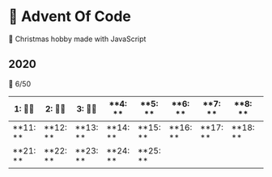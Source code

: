 
# 🌠 Advent Of Code 
🎄 Christmas hobby made with JavaScript

## 2020 

🌟 6/50 

|**1: 🌟🌟**|**2: 🌟🌟**|**3: 🌟🌟**|**4: **|**5: **|**6: **|**7: **|**8: **|**9: **|**10: **|
|---|---|---|---|---|---|---|---|---|---|
|**11: **|**12: **|**13: **|**14: **|**15: **|**16: **|**17: **|**18: **|**19: **|**20: **|
|**21: **|**22: **|**23: **|**24: **|**25: **| 
